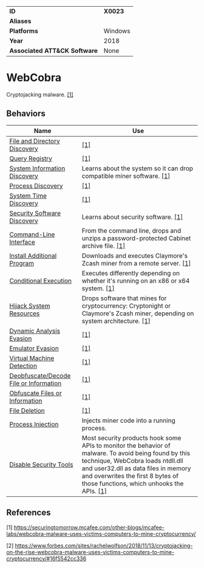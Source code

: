 |||
|---------|------------------------|
|**ID**|**X0023**|
|**Aliases**||
|**Platforms**|Windows|
|**Year**| 2018 |
|**Associated ATT&CK Software**|None|

WebCobra
========
Cryptojacking malware. [[1]](#1)

Behaviors
---------
|Name|Use|
|---------------------|-------------------------------------------------------|
|[File and Directory Discovery](https://github.com/MBCProject/mbc-markdown/blob/master/discovery/file-and-directory-discover.md) | [[1]](#1) |
|[Query Registry](https://github.com/MBCProject/mbc-markdown/blob/master/discovery/query-registry.md) | [[1]](#1) |
|[System Information Discovery](https://github.com/MBCProject/mbc-markdown/blob/master/discovery/system-info-discover.md) | Learns about the system so it can drop compatible miner software.  [[1]](#1)|
|[Process Discovery](https://github.com/MBCProject/mbc-markdown/blob/master/discovery/process-discover.md) |  [[1]](#1)|
|[System Time Discovery](https://github.com/MBCProject/mbc-markdown/blob/master/discovery/system-time-discover.md) | [[1]](#1) |
|[Security Software Discovery](https://github.com/MBCProject/mbc-markdown/blob/master/discovery/security-sw-discover.md) | Learns about security software. [[1]](#1)|
|[Command-Line Interface](https://github.com/MBCProject/mbc-markdown/blob/master/execution/command-line.md) | From the command line, drops and unzips a password-protected Cabinet archive file. [[1]](#1) |
|[Install Additional Program](https://github.com/MBCProject/mbc-markdown/blob/master/execution/install-prog.md)| Downloads and executes Claymore's Zcash miner from a remote server. [[1]](#1) |
|[Conditional Execution](https://github.com/MBCProject/mbc-markdown/blob/master/execution/conditional-execute.md) | Executes differently depending on whether it's running on an x86 or x64 system. [[1]](#1) |
|[Hijack System Resources](https://github.com/MBCProject/mbc-markdown/blob/master/impact/hijack-sys-resources.md)| Drops software that mines for cryptocurrency: Cryptonight or Claymore's Zcash miner, depending on system architecture. [[1]](#1)|
|[Dynamic Analysis Evasion](https://github.com/MBCProject/mbc-markdown/blob/master/anti-behavioral-analysis/evade-dynamic-analysis.md) |  [[1]](#1)|
|[Emulator Evasion](https://github.com/MBCProject/mbc-markdown/blob/master/anti-behavioral-analysis/evade-emulator.md) |  [[1]](#1)|
|[Virtual Machine Detection](https://github.com/MBCProject/mbc-markdown/blob/master/anti-behavioral-analysis/detect-vm.md) |  [[1]](#1)|
|[Deobfuscate/Decode File or Information](https://github.com/MBCProject/mbc-markdown/blob/master/defense-evasion/deobfuscate-files.md) |  [[1]](#1)|
|[Obfuscate Files or Information](https://github.com/MBCProject/mbc-markdown/blob/master/defense-evasion/obfuscate-files.md) |  [[1]](#1)|
|[File Deletion](https://github.com/MBCProject/mbc-markdown/blob/master/defense-evasion/file-deletion.md) |  [[1]](#1)|
|[Process Injection](https://github.com/MBCProject/mbc-markdown/blob/master/defense-evasion/process-inject.md)| Injects miner code into a running process.|
|[Disable Security Tools](https://github.com/MBCProject/mbc-markdown/blob/master/defense-evasion/disable-security-tools.md) | Most security products hook some APIs to monitor the behavior of malware. To avoid being found by this technique, WebCobra loads ntdll.dll and user32.dll as data files in memory and overwrites the first 8 bytes of those functions, which unhooks the APIs.  [[1]](#1)|

References
----------
<a name="1">[1]</a> https://securingtomorrow.mcafee.com/other-blogs/mcafee-labs/webcobra-malware-uses-victims-computers-to-mine-cryptocurrency/

<a name="2">[2]</a> https://www.forbes.com/sites/rachelwolfson/2018/11/13/cryptojacking-on-the-rise-webcobra-malware-uses-victims-computers-to-mine-cryptocurrency/#16f5542cc336
